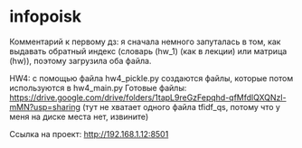 # infopoisk

Комментарий к первому дз: я сначала немного запуталась в том, как выдавать обратный индекс (словарь (hw_1) (как в лекции) или матрица (hw)), поэтому загрузила оба файла.

HW4: с помощью файла hw4_pickle.py создаются файлы, которые потом используются в hw4_main.py
Готовые файлы: https://drive.google.com/drive/folders/1tapL9reGzFepqhd-qfMfdlQXQNzl-mMN?usp=sharing (тут не хватает одного файла tfidf_qs, потому что у меня на диске места нет, извините)

Ссылка на проект:  http://192.168.1.12:8501
